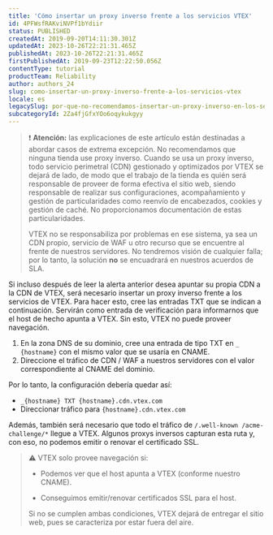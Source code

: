 ```yaml
---
title: 'Cómo insertar un proxy inverso frente a los servicios VTEX'
id: 4PFWsfRAKviNVPf1bYdiir
status: PUBLISHED
createdAt: 2019-09-20T14:11:30.301Z
updatedAt: 2023-10-26T22:21:31.465Z
publishedAt: 2023-10-26T22:21:31.465Z
firstPublishedAt: 2019-09-23T12:22:50.056Z
contentType: tutorial
productTeam: Reliability
author: authors_24
slug: como-insertar-un-proxy-inverso-frente-a-los-servicios-vtex
locale: es
legacySlug: por-que-no-recomendamos-insertar-un-proxy-inverso-en-los-servicios-vtex
subcategoryId: 2Za4fjGfxYOo6oqykukgyy
---
```


>❗ **Atención:** las explicaciones de este artículo están destinadas a abordar casos de extrema excepción. No recomendamos que ninguna tienda use proxy inverso. Cuando se usa un proxy inverso, todo servicio perimetral (CDN) gestionado y optimizados por VTEX se dejará de lado, de modo que el trabajo de la tienda es quién será responsable de proveer de forma efectiva el sitio web, siendo responsable de realizar sus configuraciones, acompañamiento y gestión de particularidades como reenvío de encabezados, cookies y gestión de caché. No proporcionamos documentación de estas particularidades.
>
> VTEX no se responsabiliza por problemas en ese sistema, ya sea un CDN propio, servicio de WAF u otro recurso que se encuentre al frente de nuestros servidores. No tendremos visión de cualquier falla; por lo tanto, la solución **no** se encuadrará en nuestros acuerdos de SLA.

Si incluso después de leer la alerta anterior desea apuntar su propia CDN a la CDN de VTEX, será necesario insertar un proxy inverso frente a los servicios de VTEX. Para hacer esto, cree las entradas TXT que se indican a continuación. Servirán como entrada de verificación para informarnos que el host de hecho apunta a VTEX. Sin esto, VTEX no puede proveer navegación.

1. En la zona DNS de su dominio, cree una entrada de tipo TXT en `_ {hostname}` con el mismo valor que se usaría en CNAME.
2. Direccione el tráfico de CDN / WAF a nuestros servidores con el valor correspondiente al CNAME del dominio.

Por lo tanto, la configuración debería quedar así:

- `_{hostname} TXT {hostname}.cdn.vtex.com`
- Direccionar tráfico para `{hostname}.cdn.vtex.com`

Además, también será necesario que todo el tráfico de `/.well-known /acme-challenge/*` llegue a VTEX. Algunos proxys inversos capturan esta ruta y, con eso, no podemos emitir o renovar el certificado SSL.

>⚠️ VTEX solo provee navegación si:
>
> * Podemos ver que el host apunta a VTEX (conforme nuestro CNAME).
>
> * Conseguimos emitir/renovar certificados SSL para el host.
>
> Si no se cumplen ambas condiciones, VTEX dejará de entregar el sitio web, pues se caracteriza por estar fuera del aire.
